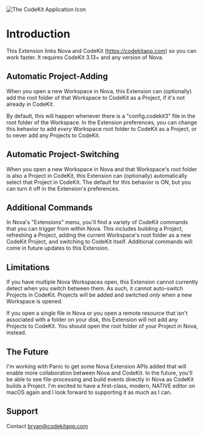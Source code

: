 ![The CodeKit Application Icon](https://codekitapp.com/images/logo.svg)

# Introduction
This Extension links Nova and CodeKit (<https://codekitapp.com>) so you can work faster. It requires CodeKit 3.13+ and any version of Nova.


## Automatic Project-Adding
When you open a new Workspace in Nova, this Extension can (optionally) add the root folder of that Workspace to CodeKit as a Project, if it's not already in CodeKit.

By default, this will happen whenever there is a "config.codekit3" file in the root folder of the Workspace. In the Extension preferences, you can change this behavior to add *every* Workspace root folder to CodeKit as a Project, or to never add any Projects to CodeKit.


## Automatic Project-Switching
When you open a new Workspace in Nova and that Workspace's root folder is also a Project in CodeKit, this Extension can (optionally) automatically select that Project in CodeKit. The default for this behavior is ON, but you can turn it off in the Extension's preferences.


## Additional Commands
In Nova's "Extensions" menu, you'll find a variety of CodeKit commands that you can trigger from within Nova. This includes building a Project, refreshing a Project, adding the current Workspace's root folder as a new CodeKit Project, and switching to CodeKit itself. Additional commands will come in future updates to this Extension.


## Limitations
If you have multiple Nova Workspaces open, this Extension cannot currently detect when you switch between them. As such, it cannot auto-switch Projects in CodeKit. Projects will be added and switched *only* when a new Workspace is opened.

If you open a single file in Nova or you open a remote resource that isn't associated with a folder on your disk, this Extension will not add any Projects to CodeKit. You should open the root folder of your Project in Nova, instead.


## The Future
I'm working with Panic to get some Nova Extension APIs added that will enable more collaboration between Nova and CodeKit. In the future, you'll be able to see file-processing and build events directly in Nova as CodeKit builds a Project. I'm excited to have a first-class, modern, NATIVE editor on macOS again and I look forward to supporting it as much as I can.


## Support
Contact bryan@codekitapp.com